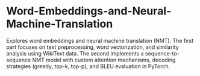 # Word-Embeddings-and-Neural-Machine-Translation
Explores word embeddings and neural machine translation (NMT). The first part focuses on text preprocessing, word vectorization, and similarity analysis using WikiText data. The second implements a sequence-to-sequence NMT model with custom attention mechanisms, decoding strategies (greedy, top-k, top-p), and BLEU evaluation in PyTorch.
